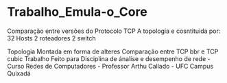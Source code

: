 # Trabalho_Emula-o_Core
Comparação entre versões do Protocolo TCP
A topologia e cosntituida por:
32 Hosts
2 roteadores
2 switch 

Topologia Montada em forma de alteres
Comparação entre  TCP bbr e TCP cubic
Trabalho Feito para Disciplina de ánalise e desempenho de rede - Curso Redes de Computadores - Professor Arthu Callado - UFC Campus Quixadá
